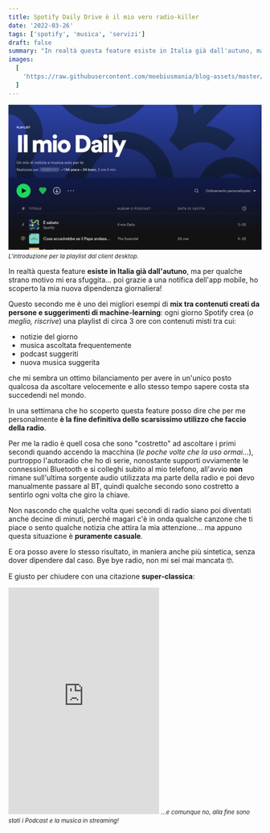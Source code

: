 ```yaml
---
title: Spotify Daily Drive è il mio vero radio-killer
date: '2022-03-26'
tags: ['spotify', 'musica', 'servizi']
draft: false
summary: "In realtà questa feature esiste in Italia già dall'autuno, ma per qualche strano motivo mi era sfuggita... poi grazie a una notifica dell'app mobile, ho scoperto la mia nuova dipendenza giornaliera!"
images:
  [
    'https://raw.githubusercontent.com/moebiusmania/blog-assets/master/images/2022/spotify-daily-drive.png',
  ]
---
```


![L'introduzione per la playlist dal client desktop.](https://raw.githubusercontent.com/moebiusmania/blog-assets/master/images/2022/spotify-daily-drive.png) <small>_L'introduzione per la playlist dal client desktop._</small>

In realtà questa feature **esiste in Italia già dall'autuno**, ma per qualche strano motivo mi era sfuggita... poi grazie a una notifica dell'app mobile, ho scoperto la mia nuova dipendenza giornaliera!

Questo secondo me è uno dei migliori esempi di **mix tra contenuti creati da persone e suggerimenti di machine-learning**: ogni giorno Spotify crea (_o meglio, riscrive_) una playlist di circa 3 ore con contenuti misti tra cui:

- notizie del giorno
- musica ascoltata frequentemente
- podcast suggeriti
- nuova musica suggerita

che mi sembra un ottimo bilanciamento per avere in un'unico posto qualcosa da ascoltare velocemente e allo stesso tempo sapere costa sta succedendi nel mondo.

In una settimana che ho scoperto questa feature posso dire che per me personalmente **è la fine definitiva dello scarsissimo utilizzo che faccio della radio**.

Per me la radio è quell cosa che sono "costretto" ad ascoltare i primi secondi quando accendo la macchina (_le poche volte che la uso ormai..._), purtroppo l'autoradio che ho di serie, nonostante supporti ovviamente le connessioni Bluetooth e si colleghi subito al mio telefono, all'avvio **non** rimane sull'ultima sorgente audio utilizzata ma parte della radio e poi devo manualmente passare al BT, quindi qualche secondo sono costretto a sentirlo ogni volta che giro la chiave.

Non nascondo che qualche volta quei secondi di radio siano poi diventati anche decine di minuti, perché magari c'è in onda qualche canzone che ti piace o sento qualche notizia che attira la mia attenzione... ma appuno questa situazione è **puramente casuale**.

E ora posso avere lo stesso risultato, in maniera anche più sintetica, senza dover dipendere dal caso. Bye bye radio, non mi sei mai mancata 🤓.

E giusto per chiudere con una citazione **super-classica**:

<iframe loading="lazy" class="w-full" height="450" src="https://www.youtube-nocookie.com/embed/W8r-tXRLazs" title="YouTube video player" frameborder="0" allow="accelerometer; autoplay; clipboard-write; encrypted-media; gyroscope; picture-in-picture" allowfullscreen></iframe> <small><i>...e comunque no, alla fine sono stati i Podcast e la musica in streaming!</i></small>
